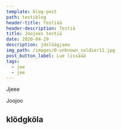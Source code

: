 ```yaml
---
template: blog-post
path: testiblog
header-title: Testiää
header-description: Testiä
title: Joojees testiä
date: 2020-04-29
description: jdslöägjaew
img_path: /images/0-unknown_soldier11.jpg
post_button_label: Lue lissäää
tags:
  - jee
  - jee
---
```

Jjeee

Joojoo



## klödgköla